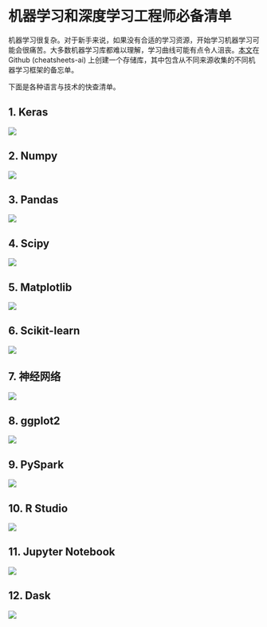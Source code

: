 # 机器学习和深度学习工程师必备清单

机器学习很复杂。对于新手来说，如果没有合适的学习资源，开始学习机器学习可能会很痛苦。大多数机器学习库都难以理解，学习曲线可能有点令人沮丧。[本文](https://startupsventurecapital.com/essential-cheat-sheets-for-machine-learning-and-deep-learning-researchers-efb6a8ebd2e5 "Source")在 Github (cheatsheets-ai) 上创建一个存储库，其中包含从不同来源收集的不同机器学习框架的备忘单。

下面是各种语言与技术的快查清单。



## 1. Keras

![](https://swindler-typora.oss-cn-chengdu.aliyuncs.com/typora_imgs/image-20230119144346373.png)



## 2. Numpy

![](https://swindler-typora.oss-cn-chengdu.aliyuncs.com/typora_imgs/image-20230119144419911.png)



## 3. Pandas

![](https://swindler-typora.oss-cn-chengdu.aliyuncs.com/typora_imgs/image-20230119144444002.png)



## 4. Scipy

![](https://swindler-typora.oss-cn-chengdu.aliyuncs.com/typora_imgs/image-20230119144505687.png)



## 5. Matplotlib

![](https://swindler-typora.oss-cn-chengdu.aliyuncs.com/typora_imgs/image-20230119144529202.png)



## 6. Scikit-learn

![](https://swindler-typora.oss-cn-chengdu.aliyuncs.com/typora_imgs/image-20230119144549509.png)



## 7. 神经网络

![](https://swindler-typora.oss-cn-chengdu.aliyuncs.com/typora_imgs/image-20230119144610285.png)



## 8. ggplot2

![](https://swindler-typora.oss-cn-chengdu.aliyuncs.com/typora_imgs/image-20230119144629254.png)



## 9. PySpark

![](https://swindler-typora.oss-cn-chengdu.aliyuncs.com/typora_imgs/image-20230119144647317.png)



## 10. R Studio

![](https://swindler-typora.oss-cn-chengdu.aliyuncs.com/typora_imgs/image-20230119144706780.png)



## 11. Jupyter Notebook

![](https://swindler-typora.oss-cn-chengdu.aliyuncs.com/typora_imgs/image-20230119144728800.png)



## 12. Dask

![](https://swindler-typora.oss-cn-chengdu.aliyuncs.com/typora_imgs/image-20230119144748652.png)



